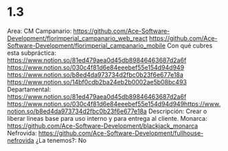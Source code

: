 # 1.3

Area: CM
Campanario: https://github.com/Ace-Software-Development/florimperial_campanario_web_react
https://github.com/Ace-Software-Development/florimperial_campanario_mobile
Con qué cubres esta subpráctica: https://www.notion.so/81ed479aea0d45db89846463687d2a6f 
https://www.notion.so/030c4f81d6e84eeebef55e154d94d949 
https://www.notion.so/b8ed4da973734d2fbc0b23f6e677e18a 
https://www.notion.so/14bf0cdb2ba24eb2b0002ae5b08bc493 
Departamental: https://www.notion.so/81ed479aea0d45db89846463687d2a6f 
https://www.notion.so/030c4f81d6e84eeebef55e154d94d949https://www.notion.so/b8ed4da973734d2fbc0b23f6e677e18a
Descripción: Crear o liberar líneas base para uso interno y para entrega al cliente.
Monarca: https://github.com/Ace-Software-Development/blackjack_monarca
Nefrovida: https://github.com/Ace-Software-Development/fullhouse-nefrovida
¿La tenemos?: No